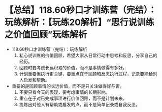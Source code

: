 # 【总结】118.60秒口才训练营（完结）：玩练解析：【玩练20解析】“思行说训练之价值回顾”玩练解析

-   118.60秒口才训练营（完结）：玩练解析
    1.  私心说训练的价值回顾，希望大家从日常行动中思考和反思，分享自己的经历。
    2.  回顾时要考虑长远积累的价值，而不是事情做得有多好。
    3.  计划重要但执行更关键，要重点在于回顾和反思执行过程，记录要能给别人启发和帮助。
-   重要的是回顾事情的长远价值，而不是只关注做得好与否。
    1.  不要只看今天的表现，要考虑事情的长期影响。
    2.  重点在于对已完成事项进行价值回顾，而不是计划未来。
    3.  提炼出对他人有帮助或启发的点，而不是简单记录或自我反思。